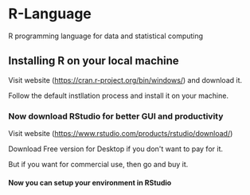 # R-Language

R programming language for data and statistical computing

## Installing R on your local machine

Visit website (https://cran.r-project.org/bin/windows/) and download it.

Follow the default instllation process and install it on your machine.

### Now download RStudio for better GUI and productivity

Visit website (https://www.rstudio.com/products/rstudio/download/)

Download Free version for Desktop if you don't want to pay for it.

But if you want for commercial use, then go and buy it.

#### Now you can setup your environment in RStudio